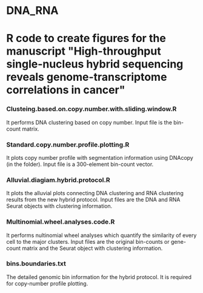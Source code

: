 # DNA_RNA
# R code to create figures for the manuscript "High-throughput single-nucleus hybrid sequencing reveals genome-transcriptome correlations in cancer"

### Clusteing.based.on.copy.number.with.sliding.window.R
It performs DNA clustering based on copy number. 
Input file is the bin-count matrix.
### Standard.copy.number.profile.plotting.R
It plots copy number profile with segmentation information using DNAcopy (in the folder).
Input file is a 300-element bin-count vector.
### Alluvial.diagiam.hybrid.protocol.R
It plots the alluvial plots connecting DNA clustering and RNA clustering results from the new hybrid protocol.
Input files are the DNA and RNA Seurat objects with clustering information.
### Multinomial.wheel.analyses.code.R
It performs nultinomial wheel analyses which quantify the similarity of every cell to the major clusters.
Input files are the original bin-counts or gene-count matrix and the Seurat object with clustering information.
### bins.boundaries.txt
The detailed genomic bin information for the hybrid protocol. It is required for copy-number profile plotting.
